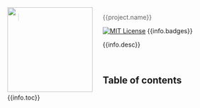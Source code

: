 <!---
To update:
  project.
    master        - The master org or user of the repo
    linter        - The linter used for the project
    name          - Project name
    lang          - The (primary) programming language used
    logo          - Project logo
    contact       - All ways to contact for any inqueries
    reviewers     - A list of users to auto-assign to issues and features
  info.
    toc           - Table of Contents of README
    desc          - Small project description
    badges        - Any extra badges
  setup.
    prerequisites - The prerequisites needed to run the project
    install       - Command for initial installation
    test          - Command for running tests
  tree.
    parts         - All individual parts of the project
--->
<img src="{{project.logo}}" align="left" width="192px" height="192px"/>
<img align="left" width="0" height="192px" hspace="10"/>

> {{project.name}}

[![MIT License](https://img.shields.io/badge/license-MIT-007EC7.svg?style=flat-square)](/LICENSE) {{info.badges}}

{{info.desc}}

<br>

<!---
Example table of contents:
* header
  * sub header
--->
## Table of contents
{{info.toc}}

